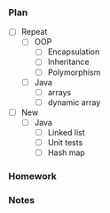 ### Plan

 - [ ] Repeat
   - [ ] OOP
     - [ ] Encapsulation
     - [ ] Inheritance
     - [ ] Polymorphism
   
   - [ ] Java
     - [ ] arrays
     - [ ] dynamic array

 - [ ] New 
   - [ ] Java
     - [ ] Linked list
     - [ ] Unit tests
     - [ ] Hash map
     
### Homework


### Notes
